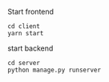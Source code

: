 Start frontend
```
cd client
yarn start
```
start backend
```
cd server
python manage.py runserver
```